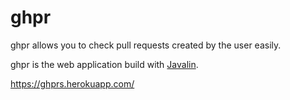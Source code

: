 ghpr
====

ghpr allows you to check pull requests created by the user easily.

ghpr is the web application build with [Javalin](https://javalin.io/).

https://ghprs.herokuapp.com/
